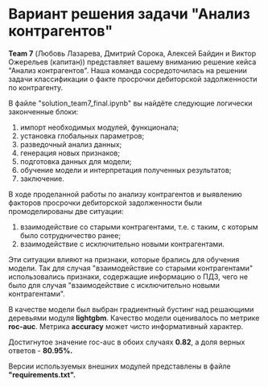 <h1>Вариант решения задачи "Анализ контрагентов"</h1>

**Team 7** (Любовь Лазарева, Дмитрий Сорока, Алексей Байдин и Виктор Ожерельев (капитан)) представляет вашему вниманию решение кейса "Анализ контрагентов". Наша команда сосредоточилась на решении задачи классификации о факте просрочки дебиторской задолженности по контрагенту.

В файле "solution_team7_final.ipynb" вы найдёте следующие логически законченные блоки:
1) импорт необходимых модулей, функционала;
2) установка глобальных параметров;
3) разведочный анализ данных;
4) генерация новых признаков;
5) подготовка данных для модели;
6) обучение модели и интерпретация полученных результатов;
7) заключение.

В ходе проделанной работы по анализу контрагентов и выявлению факторов просрочки дебиторской задолженности были промоделированы две ситуации:
1) взаимодействие со старыми контрагентами, т.е. с таким, с которым было сотрудничество ранее;
2) взаимодействие с исключительно новыми контрагентами.

Эти ситуации влияют на признаки, которые брались для обучения модели. Так для случая "взаимодействие со старыми контрагентами" использовались признаки, содержащие информацию о ПДЗ, чего не было для случая "взаимодействие с исключительно новыми контрагентами".

В качестве модели был выбран градиентный бустинг над решающими деревьями модуля **lightgbm**. Качество модели оценивалось по метрике **roc-auc**. Метрика **accuracy** может чисто информативный характер. 

Достигнутое значение roc-auc в обоих случаях **0.82**, а доля верных ответов - **80.95%.**

Версии используемых  внешних модулей представлены в файле **"requirements.txt".**
